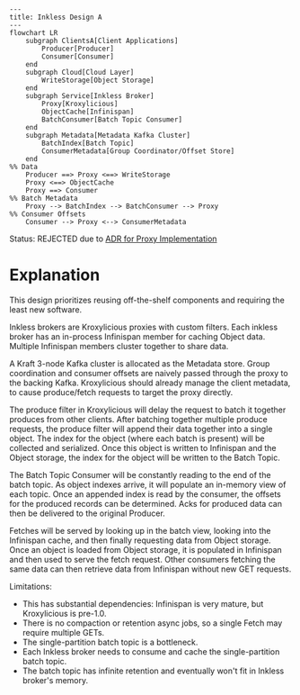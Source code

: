 ```mermaid
---
title: Inkless Design A
---
flowchart LR
    subgraph ClientsA[Client Applications]
        Producer[Producer]
        Consumer[Consumer]
    end
    subgraph Cloud[Cloud Layer]
        WriteStorage[Object Storage]
    end
    subgraph Service[Inkless Broker]
        Proxy[Kroxylicious]
        ObjectCache[Infinispan]
        BatchConsumer[Batch Topic Consumer]
    end
    subgraph Metadata[Metadata Kafka Cluster]
        BatchIndex[Batch Topic]
        ConsumerMetadata[Group Coordinator/Offset Store]
    end
%% Data
    Producer ==> Proxy <==> WriteStorage
    Proxy <==> ObjectCache
    Proxy ==> Consumer
%% Batch Metadata
    Proxy --> BatchIndex --> BatchConsumer --> Proxy
%% Consumer Offsets
    Consumer --> Proxy <--> ConsumerMetadata
```

Status: REJECTED due to [ADR for Proxy Implementation](ADR-InklessImplementation.md)

# Explanation

This design prioritizes reusing off-the-shelf components and requiring the least new software.

Inkless brokers are Kroxylicious proxies with custom filters.
Each inkless broker has an in-process Infinispan member for caching Object data.
Multiple Infinispan members cluster together to share data.

A Kraft 3-node Kafka cluster is allocated as the Metadata store.
Group coordination and consumer offsets are naively passed through the proxy to the backing Kafka.
Kroxylicious should already manage the client metadata, to cause produce/fetch requests to target the proxy directly.

The produce filter in Kroxylicious will delay the request to batch it together produces from other clients.
After batching together multiple produce requests, the produce filter will append their data together into a single object.
The index for the object (where each batch is present) will be collected and serialized.
Once this object is written to Infinispan and the Object storage, the index for the object will be written to the Batch Topic.

The Batch Topic Consumer will be constantly reading to the end of the batch topic.
As object indexes arrive, it will populate an in-memory view of each topic.
Once an appended index is read by the consumer, the offsets for the produced records can be determined.
Acks for produced data can then be delivered to the original Producer.

Fetches will be served by looking up in the batch view, looking into the Infinispan cache, and then finally requesting data from Object storage.
Once an object is loaded from Object storage, it is populated in Infinispan and then used to serve the fetch request.
Other consumers fetching the same data can then retrieve data from Infinispan without new GET requests.

Limitations:
* This has substantial dependencies: Infinispan is very mature, but Kroxylicious is pre-1.0.
* There is no compaction or retention async jobs, so a single Fetch may require multiple GETs.
* The single-partition batch topic is a bottleneck.
* Each Inkless broker needs to consume and cache the single-partition batch topic.
* The batch topic has infinite retention and eventually won't fit in Inkless broker's memory.
